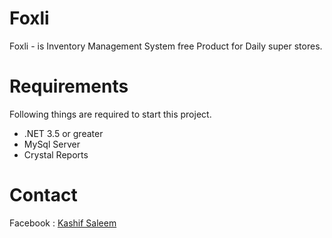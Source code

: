 # Foxli
Foxli - is Inventory Management System free Product for Daily super stores.

# Requirements
Following things are required to start this project.
<ul>
  <li>.NET 3.5 or greater</li>
  <li>MySql Server</li>
  <li>Crystal Reports</li>
</ul>

# Contact
Facebook : <a href="http://www.facebook.com/kashifcoder">Kashif Saleem</a>

